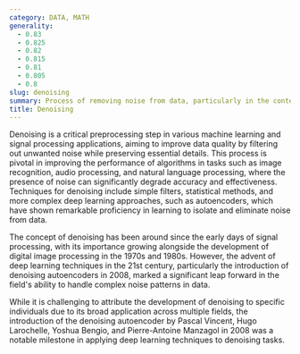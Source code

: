 ```yaml
---
category: DATA, MATH
generality:
  - 0.83
  - 0.825
  - 0.82
  - 0.815
  - 0.81
  - 0.805
  - 0.8
slug: denoising
summary: Process of removing noise from data, particularly in the context of images and signals, to enhance the quality of the information.
title: Denoising
---
```


Denoising is a critical preprocessing step in various machine learning and signal processing applications, aiming to improve data quality by filtering out unwanted noise while preserving essential details. This process is pivotal in improving the performance of algorithms in tasks such as image recognition, audio processing, and natural language processing, where the presence of noise can significantly degrade accuracy and effectiveness. Techniques for denoising include simple filters, statistical methods, and more complex deep learning approaches, such as autoencoders, which have shown remarkable proficiency in learning to isolate and eliminate noise from data.

The concept of denoising has been around since the early days of signal processing, with its importance growing alongside the development of digital image processing in the 1970s and 1980s. However, the advent of deep learning techniques in the 21st century, particularly the introduction of denoising autoencoders in 2008, marked a significant leap forward in the field's ability to handle complex noise patterns in data.

While it is challenging to attribute the development of denoising to specific individuals due to its broad application across multiple fields, the introduction of the denoising autoencoder by Pascal Vincent, Hugo Larochelle, Yoshua Bengio, and Pierre-Antoine Manzagol in 2008 was a notable milestone in applying deep learning techniques to denoising tasks.
